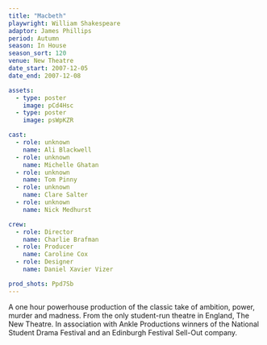 ```yaml
---
title: "Macbeth"
playwright: William Shakespeare
adaptor: James Phillips
period: Autumn
season: In House
season_sort: 120
venue: New Theatre
date_start: 2007-12-05
date_end: 2007-12-08

assets:
  - type: poster
    image: pCd4Hsc
  - type: poster
    image: psWpKZR

cast:
  - role: unknown
    name: Ali Blackwell
  - role: unknown
    name: Michelle Ghatan
  - role: unknown
    name: Tom Pinny
  - role: unknown
    name: Clare Salter
  - role: unknown
    name: Nick Medhurst

crew:
  - role: Director
    name: Charlie Brafman
  - role: Producer
    name: Caroline Cox
  - role: Designer
    name: Daniel Xavier Vizer

prod_shots: Ppd7Sb
---
```


A one hour powerhouse production of the classic take of ambition, power, murder and madness. From the only student-run theatre in England, The New Theatre. In association with Ankle Productions winners of the National Student Drama Festival and an Edinburgh Festival Sell-Out company.
